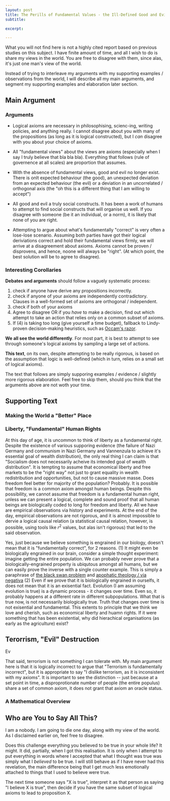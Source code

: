 ```yaml
---
layout: post
title: The Perills of Fundamental Values - the Ill-Defined Good and Evil
subtitle: 

excerpt: 

---
```


What you will not find here is not a highly cited report based on previous
studies on this subject. I have finite amount of time, and all I wish to do
is share my views in the world. You are free to disagree with them, since
alas, it's just one man's view of the world.

Instead of trying to interleave my arguments with my supporting examples /
observations from the world, I will describe all my main arguments, and
segment my supporting examples and elaboration later section.

## Main Argument

### Arguments

- Logical axioms are necessary in philosophising, scienc-ing, writing policies,
  and anything really. I cannot disagree about you with many of the
  propositions (as long as it is logical constructed), but I _can_ disagree
  with you about your choice of axioms.

- All "fundamental views" about the views are axioms (especially when I say
  I truly believe that bla bla bla). Everything that follows (rule of
  governence at all scales) are proportion that assumes.

- With the absence of fundamental views, good and evil no longer exist.
  There is onlt expected behaviour (the good), an unexpected deviation from
  an expected behaviour (the evil) or a deviation in an uncorrelated /
  orthogonal axis (the "oh this is a different thing that I am willing to
  accept")

- All good and evil a truly social constructs. It has been a work of humans
  to attempt to find social constructs that will organise us well. If you
  disagree with someone (be it an individual, or a norm), it is likely that
  none of you are right.

- Attempting to argue about what's fundamentally "correct" is very often a
  lose-lose scenario. Assuming both parties have got their logical
  deriviations correct and hold their fundamental views firmly, we will
  arrive at a disagreement about axioms. Axioms cannot be proven /
  disprovens, and hence, noone will always be "right". (At which point,
  the best solution will be to agree to disagree).

### Interesting Corollaries

**Debates and arguments** should follow a vaguely systematic process:

1. check if anyone have derive any propositions incorrectly.
2. check if anyone of your axioms are independently contradictory.
   Clauses in a well-formed set of axioms are orthogonal / independent.
3. check if both of your axioms 
4. Agree to disagree OR if you _have_ to make a decision, find out which
   attempt to take an action that relies only on a common subset of axioms.
5. If (4) is taking too long (give yourself a time budget), fallback to
   Lindy-proven decision-making heuristics, such as
   [Occam's razor](https://en.wikipedia.org/wiki/Occam%27s_razor).

**We all see the world differently**. For most part, it is best to attempt
to see through someone's logical axioms by sampling a large set of actions.

**This text**, on its own, despite attempting to be really rigorous, is
based on the assumption that logic is well-defined (which in turn, relies
on a small set of logical axioms).

The text that follows are simply supporing examples / evidence / slightly
more rigorous elaboration.  Feel free to skip them, should you think that
the arguments above are not woth your time.

## Supporting Text

### Making the World a "Better" Place

### Liberty, "Fundamental" Human Rights

At this day of age, it is uncommon to think of liberty as a fundamental
right. Despite the existence of various supporing evidence (the failure of
Nazi Germany and communism in Nazi Germany and Vannenzula to achieve
it's essential goal of wealth distribution), the only real thing I can claim
is that "Socialism does not necessarily acheive its intended goal of wealth
distribution". It is tempting to assume that economical liberty and free
markets to be the "right way" not just to grant equality in wealth
redistribution and opportunities, but not to cause massive masse.
Does freedom feel better for majority of the population? Probably. It
is possible that freedom is a common axiom amongst human beings. Despite
this possibility, we cannot assume that freedom is a fundamental human right,
unless we can present a logical, complete and sound proof that all human
beings are biologically coded to long for freedom and liberty. All we have
are empirical observations via history and experiments. At the end of the
day, empirical observations are not rigorous, and it is almost impossible
to dervie a logical causal relation (a statistical causal relation, however,
is possible, using tools like $r^2$ values, but alas isn't rigorous) that
led to the said observation.

Yes, just because we believe something is engrained in our biology, doesn't mean that
it is "fundamentally correct", for 2 reasons. (1) It might even be biologically
engrained in our brain, consider a simple thought experiment: imagine getting
the entire population. We can probably never prove that a
biologically-engrained property is ubiqutous amongst all humans, but we
can easily prove the inverse with a single counter example. This is simply a
paraphrase of [the black swan problem](https://en.wikipedia.org/wiki/Black_swan_theory)
and [apophatic theology / via negativa](https://en.wikipedia.org/wiki/Apophatic_theology)
(2) Even if we prove that it is biologically engrained in ourselfs, it
does not mean that it is an exisential fact. Evolution (I am assuming
evolution is true) is a dynamic process - it changes over time. Even so,
it probably happens at a different rate in different subpopulations. What
that is true now, is not necessarily biologically true. Truth that changes
over time is not exisential and fundamental. This extents to principle that
we think we love and cherish, such as economical liberty and huamn rights.
If it were something that has been existential, why did hierachical
organisations (as early as the agriculture) exist?

## Terorrism, "Evil" Destruction

Ev

That said, terrorism is not something I can tolerate with. My main argument
here is that it is logically incorrect to argue that
"Terrorism is fundamentally incorrect", but it is appropriate to
say "I dislike terrorism, as it is inconsistent with my axioms". It is
important to see the distinction -- just because at a set point in time,
a disproprotionate number of people (the entire populus) share a set of
common axiom, it does not grant that axiom an oracle status.

### A Mathematical Overview


## Who are You to Say All This?

I am a nobody. I am going to die one day, along with my view of the world.
As I disclaimed earlier on, feel free to disagree.

Does this challenge everything you believed to be true in your whole life?
It might. It did, partially, when I got this realisation. It is only when
I attempt to put everything in words where I accepted that what I thought
was true was simply what I _believed_ to be true. I will still behave as if
I have never had this revelation, the main difference being that I get
much less emotionally attached to things that I used to believe were true.

The next time someone says "X is true", interpret it as that person as
saying "I believe X is true", then decide if you have the same subset of
logical axioms to lead to proposition X.

